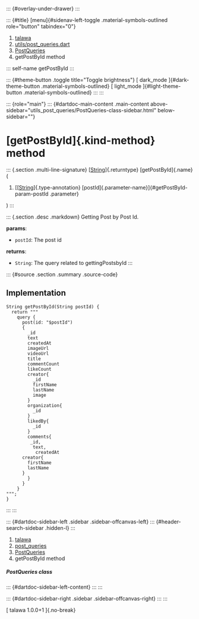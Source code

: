 ::: {#overlay-under-drawer}
:::

::: {#title}
[menu]{#sidenav-left-toggle .material-symbols-outlined role="button"
tabindex="0"}

1.  [talawa](../../index.html)
2.  [utils/post_queries.dart](../../utils_post_queries/)
3.  [PostQueries](../../utils_post_queries/PostQueries-class.html)
4.  getPostById method

::: self-name
getPostById
:::

::: {#theme-button .toggle title="Toggle brightness"}
[ dark_mode ]{#dark-theme-button .material-symbols-outlined} [
light_mode ]{#light-theme-button .material-symbols-outlined}
:::
:::

::: {role="main"}
::: {#dartdoc-main-content .main-content above-sidebar="utils_post_queries/PostQueries-class-sidebar.html" below-sidebar=""}
<div>

# [getPostById]{.kind-method} method

</div>

::: {.section .multi-line-signature}
[[String](https://api.flutter.dev/flutter/dart-core/String-class.html)]{.returntype}
[getPostById]{.name}(

1.  [[[String](https://api.flutter.dev/flutter/dart-core/String-class.html)]{.type-annotation}
    [postId]{.parameter-name}]{#getPostById-param-postId .parameter}

)
:::

::: {.section .desc .markdown}
Getting Post by Post Id.

**params**:

-   `postId`: The post id

**returns**:

-   `String`: The query related to gettingPostsbyId
:::

::: {#source .section .summary .source-code}
## Implementation

``` language-dart
String getPostById(String postId) {
  return """
    query {
      post(id: "$postId")
      {
        _id
        text
        createdAt
        imageUrl
        videoUrl
        title
        commentCount
        likeCount
        creator{
          _id
          firstName
          lastName
          image
        }
        organization{
          _id
        }
        likedBy{
          _id
        }
        comments{
         _id,
          text,
           createdAt
      creator{
        firstName
        lastName
      }
        }
      }
    }
""";
}
```
:::
:::

::: {#dartdoc-sidebar-left .sidebar .sidebar-offcanvas-left}
::: {#header-search-sidebar .hidden-l}
:::

1.  [talawa](../../index.html)
2.  [post_queries](../../utils_post_queries/)
3.  [PostQueries](../../utils_post_queries/PostQueries-class.html)
4.  getPostById method

##### PostQueries class

::: {#dartdoc-sidebar-left-content}
:::
:::

::: {#dartdoc-sidebar-right .sidebar .sidebar-offcanvas-right}
:::
:::

[ talawa 1.0.0+1 ]{.no-break}
